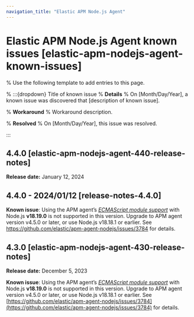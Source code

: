 ```yaml
---
navigation_title: "Elastic APM Node.js Agent"
---
```


# Elastic APM Node.js Agent known issues [elastic-apm-nodejs-agent-known-issues]

% Use the following template to add entries to this page.

% :::{dropdown} Title of known issue
% **Details**
% On [Month/Day/Year], a known issue was discovered that [description of known issue].

% **Workaround**
% Workaround description.

% **Resolved**
% On [Month/Day/Year], this issue was resolved.

:::

## 4.4.0 [elastic-apm-nodejs-agent-440-release-notes]

**Release date:** January 12, 2024

## 4.4.0 - 2024/01/12 [release-notes-4.4.0]

**Known issue**: Using the APM agent’s [*ECMAScript module support*](/reference/esm.md) with Node.js **v18.19.0** is not supported in this version. Upgrade to APM agent version v4.5.0 or later, or use Node.js v18.18.1 or earlier. See https://github.com/elastic/apm-agent-nodejs/issues/3784 for details.

## 4.3.0 [elastic-apm-nodejs-agent-430-release-notes]

**Release date:** December 5, 2023

**Known issue**: Using the APM agent’s [*ECMAScript module support*](/reference/esm.md) with Node.js **v18.19.0** is not supported in this version. Upgrade to APM agent version v4.5.0 or later, or use Node.js v18.18.1 or earlier. See [https://github.com/elastic/apm-agent-nodejs/issues/3784](https://github.com/elastic/apm-agent-nodejs/issues/3784) for details.